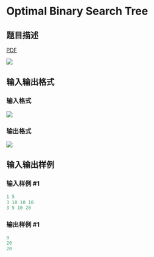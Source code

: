 # Optimal Binary Search Tree

## 题目描述

[problemUrl]: https://uva.onlinejudge.org/index.php?option=com_onlinejudge&Itemid=8&category=15&page=show_problem&problem=1245

[PDF](https://uva.onlinejudge.org/external/103/p10304.pdf)

![](https://cdn.luogu.com.cn/upload/vjudge_pic/UVA10304/8240dddbc7a394a9919bfe12ea1df0e5a38b12ed.png)

## 输入输出格式

### 输入格式

![](https://cdn.luogu.com.cn/upload/vjudge_pic/UVA10304/5b63358ad156699ebafb2a0a0b6d27baf4fd1d2b.png)

### 输出格式

![](https://cdn.luogu.com.cn/upload/vjudge_pic/UVA10304/79b21d984f95af03e88a2fb005e341d755d171c2.png)

## 输入输出样例

### 输入样例 #1

```cpp
1 5
3 10 10 10
3 5 10 20
```


### 输出样例 #1

```cpp
0
20
20
```


